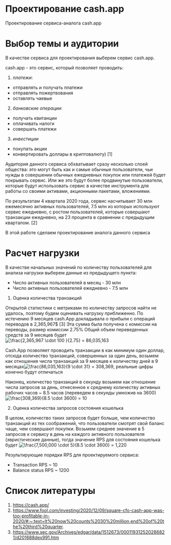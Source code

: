 # Проектирование cash.app
Проектирование сервиса-аналога cash.app

# Выбор темы и аудитории
 
 В качестве сервиса для проектирования выберем сервис cash.app.

 cash.app - это сервис, который позволяет проводить:
 1) *платежи*: 
 - отправлять и получать платежи
 - отправлять пожертвования
 - оставлять чаевые
 
 2) *банковские операции*:
 - получать квитанции
 - оплачивать налоги 
 - совершать платежи
 
 3) *инвестиции* 
 - покупать акции
 - конвертировать доллары в криптовалюту) [1]
 

Аудитория данного сервиса обхватывает сразу несколько слоей общества: это могут быть как и самые обычные пользователи, чьи нужды в совершении обычных ежедневных покупок или платежей будет покрывать сервис. Или же это будут более продвинутые пользователи, которые будут использовать сервис в качестве инструмента для работы со своими активами, акционными пакетами, вложениями. 

По результатам 4 квартала 2020 года, сервис насчитывает 30 млн ежемесячно активных пользователей, 7.5 млн из которых используют сервис ежедневно, с ростом пользователей, которые совершают транзакции ежедневно, на 23 процента в сравнении с предыдущим кварталом. [2]

В этой работе сделаем проектирование аналога данного сервиса

# Расчет нагрузки

В качестве начальных значений по количеству пользователей для анализа нагрузки выберем данные из предыдущего пункта: 
- Число активных пользователей в месяц - 30 млн
- Число активных пользователей ежедневно - 7.5 млн

1. Оценка количества транзакций

Открытой статистики с метриками по количеству запросов найти не удалось, поэтому будем оценивать нагрузку приближенно. 
По истечению 9 месяцев cash.App докладывала о прибыли с операций переводов в 2,365,967$ [3]
Эта сумма была получена с комиссии на переводы, размер комиссии 2.75%
Общий объем переведенных средств за 9 месяцев будет <img src="https://latex.codecogs.com/gif.latex?\frac{2,365,967&space;\cdot&space;100&space;}{2.75}&space;=&space;86,035,163" title="\frac{2,365,967 \cdot 100 }{2.75} = 86,035,163" /> 

Cash.App позволяет проводить транзакции в как минимум один доллар, отсюда количество транзакций, совершенных за один день, возьмем как отношения числа транзакций за 9 месяцев к количеству дней в 9 месяцах<img src="https://latex.codecogs.com/gif.latex?\frac{86,035,163}{9&space;\cdot&space;31}&space;=&space;308369" title="\frac{86,035,163}{9 \cdot 31} = 308,369" />, реальные цифры конечно будут отличаться

Наконец, количество транзакций в секунду возьмем как отношение числа запросов за день, отнесенное к среднему количеству активных рабочих часов ~ 8.5 часов (переведем в секунды умножив на 3600)
<img src="https://latex.codecogs.com/gif.latex?\frac{308,369}{8.5&space;\cdot&space;3600}&space;=&space;10" title="\frac{308,369}{8.5 \cdot 3600} = 10" />

2. Оценка количества запросов состояния кошелька

В целом, количество таких запросов будет больше, чем количество транзакций из тех соображений, что пользователи смотрят свой баланс чаще, чем совершают покупки. Возьмем среднее значение в 5 запросов к сервису в день на каждого активного пользователя (эвристические данные), тогда значение RPS для состояния кошелька будет <img src="https://latex.codecogs.com/gif.latex?\frac{7,500,000&space;\cdot&space;5}{8.5&space;\cdot&space;3600}&space;=&space;1220" title="\frac{7,500,000 \cdot 5}{8.5 \cdot 3600} = 1,220" />

Результирующие порядки RPS для проектируемого сервиса:
- Transaction RPS ~ 10
- Balance status RPS ~ 1200

# Список литературы

1. https://cash.app/
2. https://www.fool.com/investing/2020/12/09/square-cfo-cash-app-was-too-profitable-in-2020/#:~:text=It%20now%20counts%2030%20million,end%20of%20the%20third%20quarter.
3. https://www.sec.gov/Archives/edgar/data/1512673/000119312520286821/d201688dex991.htm